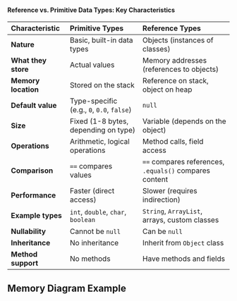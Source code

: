 #### Reference vs. Primitive Data Types: Key Characteristics

| Characteristic | Primitive Types | Reference Types |
| :--- | :--- | :--- |
| **Nature** | Basic, built-in data types | Objects (instances of classes) |
| **What they store** | Actual values | Memory addresses (references to objects) |
| **Memory location** | Stored on the stack | Reference on stack, object on heap |
| **Default value** | Type-specific (e.g., `0`, `0.0`, `false`) | `null` |
| **Size** | Fixed (1-8 bytes, depending on type) | Variable (depends on the object) |
| **Operations** | Arithmetic, logical operations | Method calls, field access |
| **Comparison** | `==` compares values | `==` compares references, `.equals()` compares content |
| **Performance** | Faster (direct access) | Slower (requires indirection) |
| **Example types** | `int`, `double`, `char`, `boolean` | `String`, `ArrayList`, arrays, custom classes |
| **Nullability** | Cannot be `null` | Can be `null` |
| **Inheritance** | No inheritance | Inherit from `Object` class |
| **Method support** | No methods | Have methods and fields |

## Memory Diagram Example
